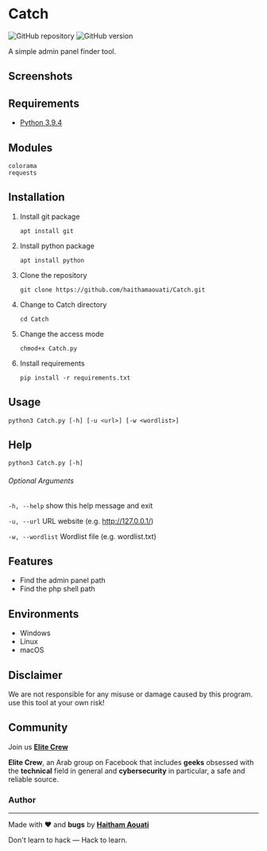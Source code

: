 # Catch

![GitHub repository](https://img.shields.io/badge/haithamaouati-Catch-blue?style=flat-square&logo=github)
![GitHub version](https://img.shields.io/badge/version-1.0-yellow?style=flat-square)

A simple admin panel finder tool.

Screenshots
----


Requirements
----
* [Python 3.9.4](https://www.python.org)

Modules
----
    colorama
    requests
    
Installation
----
1. Install git package
    ```
    apt install git
    ```
    
2. Install python package
    ```
    apt install python
    ```
    
3. Clone the repository
    ```
    git clone https://github.com/haithamaouati/Catch.git
    ```
4. Change to Catch directory
    ```
    cd Catch
    ```
    
5. Change the access mode
    ```
    chmod+x Catch.py
    ```
    
6. Install requirements
    ```
    pip install -r requirements.txt
    ```
    
Usage
----
    python3 Catch.py [-h] [-u <url>] [-w <wordlist>]

Help
----
    python3 Catch.py [-h]
    
###### Optional Arguments
`-h, --help`
show this help message and exit

`-u, --url`
URL website (e.g. http://127.0.0.1/)

`-w, --wordlist`
Wordlist file (e.g. wordlist.txt)

Features
----
   - Find the admin panel path
   - Find the php shell path

Environments
----
* Windows
* Linux
* macOS

Disclaimer
----
We are not responsible for any misuse or damage caused by this program. use this tool at your own risk!

Community
----
Join us [**Elite Crew**](https://www.facebook.com/groups/elitecrew1/)

**Elite Crew**, an Arab group on Facebook that includes **geeks** obsessed with the **technical** field in general and **cybersecurity** in particular, a safe and reliable source.

### Author
----

Made with ❤️ and **bugs** by [**Haitham Aouati**](https://www.facebook.com/haithamaouati1/)

Don't learn to hack — Hack to learn.
